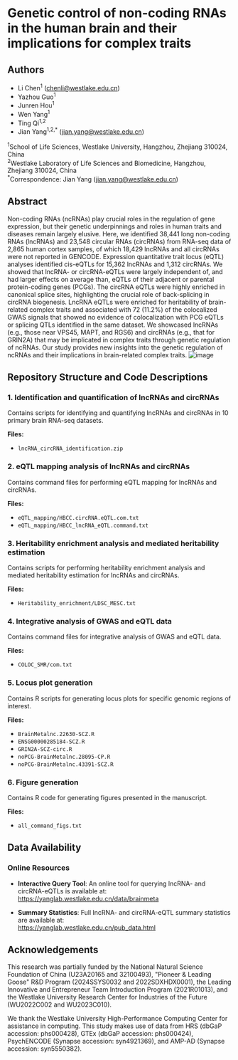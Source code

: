 # Genetic control of non-coding RNAs in the human brain and their implications for complex traits

## Authors
- Li Chen<sup>1</sup> (chenli@westlake.edu.cn)
- Yazhou Guo<sup>1</sup>
- Junren Hou<sup>1</sup>
- Wen Yang<sup>1</sup>
- Ting Qi<sup>1,2</sup>
- Jian Yang<sup>1,2,*</sup> (jian.yang@westlake.edu.cn)

<sup>1</sup>School of Life Sciences, Westlake University, Hangzhou, Zhejiang 310024, China  
<sup>2</sup>Westlake Laboratory of Life Sciences and Biomedicine, Hangzhou, Zhejiang 310024, China  
<sup>*</sup>Correspondence: Jian Yang (jian.yang@westlake.edu.cn)

## Abstract
Non-coding RNAs (ncRNAs) play crucial roles in the regulation of gene expression, but their genetic underpinnings and roles in human traits and diseases remain largely elusive. Here, we identified 38,441 long non-coding RNAs (lncRNAs) and 23,548 circular RNAs (circRNAs) from RNA-seq data of 2,865 human cortex samples, of which 18,429 lncRNAs and all circRNAs were not reported in GENCODE. Expression quantitative trait locus (eQTL) analyses identified cis-eQTLs for 15,362 lncRNAs and 1,312 circRNAs. We showed that lncRNA- or circRNA-eQTLs were largely independent of, and had larger effects on average than, eQTLs of their adjacent or parental protein-coding genes (PCGs). The circRNA eQTLs were highly enriched in canonical splice sites, highlighting the crucial role of back-splicing in circRNA biogenesis. LncRNA eQTLs were enriched for heritability of brain-related complex traits and associated with 72 (11.2%) of the colocalized GWAS signals that showed no evidence of colocalization with PCG eQTLs or splicing QTLs identified in the same dataset. We showcased lncRNAs (e.g., those near VPS45, MAPT, and RGS6) and circRNAs (e.g., that for GRIN2A) that may be implicated in complex traits through genetic regulation of ncRNAs. Our study provides new insights into the genetic regulation of ncRNAs and their implications in brain-related complex traits.
![image](https://github.com/user-attachments/assets/d2a4f64c-5660-4972-a83e-119c097ca527)

## Repository Structure and Code Descriptions

### 1. Identification and quantification of lncRNAs and circRNAs
Contains scripts for identifying and quantifying lncRNAs and circRNAs in 10 primary brain RNA-seq datasets.

**Files:**
- `lncRNA_circRNA_identification.zip`

### 2. eQTL mapping analysis of lncRNAs and circRNAs
Contains command files for performing eQTL mapping for lncRNAs and circRNAs.

**Files:**
- `eQTL_mapping/HBCC.circRNA.eQTL.com.txt`
- `eQTL_mapping/HBCC_lncRNA_eQTL.command.txt`

### 3. Heritability enrichment analysis and mediated heritability estimation
Contains scripts for performing heritability enrichment analysis and mediated heritability estimation for lncRNAs and circRNAs.

**Files:**
- `Heritability_enrichment/LDSC_MESC.txt`

### 4. Integrative analysis of GWAS and eQTL data
Contains command files for integrative analysis of GWAS and eQTL data.

**Files:**
- `COLOC_SMR/com.txt`

### 5. Locus plot generation
Contains R scripts for generating locus plots for specific genomic regions of interest.

**Files:**
- `BrainMetalnc.22630-SCZ.R`
- `ENSG00000285184-SCZ.R`
- `GRIN2A-SCZ-circ.R`
- `noPCG-BrainMetalnc.28095-CP.R`
- `noPCG-BrainMetalnc.43391-SCZ.R`

### 6. Figure generation
Contains R code for generating figures presented in the manuscript.

**Files:**
- `all_command_figs.txt`

## Data Availability

### Online Resources
- **Interactive Query Tool**: An online tool for querying lncRNA- and circRNA-eQTLs is available at:  
  https://yanglab.westlake.edu.cn/data/brainmeta

- **Summary Statistics**: Full lncRNA- and circRNA-eQTL summary statistics are available at:  
  https://yanglab.westlake.edu.cn/pub_data.html

## Acknowledgements
This research was partially funded by the National Natural Science Foundation of China (U23A20165 and 32100493), "Pioneer & Leading Goose" R&D Program (2024SSYS0032 and 2022SDXHDX0001), the Leading Innovative and Entrepreneur Team Introduction Program (2021R01013), and the Westlake University Research Center for Industries of the Future (WU2022C002 and WU2023C010). 

We thank the Westlake University High-Performance Computing Center for assistance in computing. This study makes use of data from HRS (dbGaP accession: phs000428), GTEx (dbGaP accession: phs000424), PsychENCODE (Synapse accession: syn4921369), and AMP-AD (Synapse accession: syn5550382).
